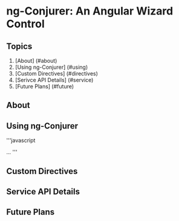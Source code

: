 # ng-Conjurer: An Angular Wizard Control

## Topics

  1. [About] (#about)
  1. [Using ng-Conjurer] (#using)
  1. [Custom Directives] (#directives)
  1. [Serivce API Details] (#service)
  1. [Future Plans] (#future)

## About

## Using ng-Conjurer

'''javascript
<html ng-app="app">
...
<script src="../src/conjurer.module.js"></script>
<script src="../src/conjurer.service.js"></script>
<script src="../src/conjurer.directive.js"></script>

</html>
'''

## Custom Directives

## Service API Details

## Future Plans
